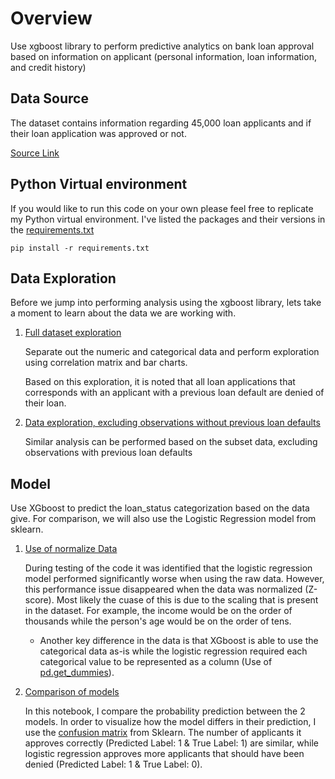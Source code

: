 # Overview
Use xgboost library to perform predictive analytics on bank loan approval based on information on applicant (personal information, loan information, and credit history)


## Data Source

The dataset contains information regarding 45,000 loan applicants and if their loan application was approved or not.

[Source Link](https://www.kaggle.com/datasets/udaymalviya/bank-loan-data)


## Python Virtual environment

If you would like to run this code on your own please feel free to replicate my Python virtual environment. I've listed the packages and their versions in the [requirements.txt](./code/requirements.txt)

```
pip install -r requirements.txt
```

## Data Exploration
Before we jump into performing analysis using the xgboost library, lets take a moment to learn about the data we are working with.

1. [Full dataset exploration](./code/data_exploration.ipynb)

    Separate out the numeric and categorical data and perform exploration using correlation matrix and bar charts.
    
    Based on this exploration, it is noted that all loan applications that corresponds with an applicant with a previous loan default are denied of their loan.


2. [Data exploration, excluding observations without previous loan defaults](./code/data_exploration_exclude_previous_defults.ipynb)
 
    Similar analysis can be performed based on the subset data, excluding observations with previous loan defaults


## Model 

Use XGboost to predict the loan_status categorization based on the data give. For comparison, we will also use the Logistic Regression model from sklearn.

1. [Use of normalize Data](./code/normalize_data.ipynb)

    During testing of the code it was identified that the logistic regression model performed significantly worse when using the raw data. However, this performance issue disappeared when the data was normalized (Z-score). Most likely the cuase of this is due to the scaling that is present in the dataset. For example, the income would be on the order of thousands while the person's age would be on the order of tens. 

     * Another key difference in the data is that XGboost is able to use the categorical data as-is while the logistic regression required each categorical value to be represented as a column (Use of [pd.get_dummies](https://pandas.pydata.org/docs/reference/api/pandas.get_dummies.html)). 

2. [Comparison of models](./code/analysis_of_models.ipynb)

    In this notebook, I compare the probability prediction between the 2 models. 
    In order to visualize how the model differs in their prediction, I use  the [confusion matrix](https://scikit-learn.org/stable/modules/generated/sklearn.metrics.confusion_matrix.html) from Sklearn.
    The number of applicants it approves correctly (Predicted Label: 1 & True Label: 1) are similar, while logistic regression approves more applicants that should have been denied (Predicted Label: 1 & True Label: 0).
    
